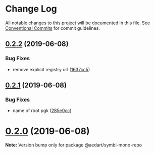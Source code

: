 # Change Log

All notable changes to this project will be documented in this file.
See [Conventional Commits](https://conventionalcommits.org) for commit guidelines.

## [0.2.2](https://github.com/aedart/symbi/compare/v0.2.1...v0.2.2) (2019-06-08)


### Bug Fixes

* remove explicit registry url ([1637cc5](https://github.com/aedart/symbi/commit/1637cc5))





## [0.2.1](https://github.com/aedart/symbi/compare/v0.2.0...v0.2.1) (2019-06-08)


### Bug Fixes

* name of root pgk ([285e0cc](https://github.com/aedart/symbi/commit/285e0cc))





# [0.2.0](https://github.com/aedart/symbi/compare/0.1.0...0.2.0) (2019-06-08)

**Note:** Version bump only for package @aedart/symbi-mono-repo
